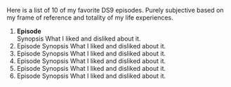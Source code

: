 Here is a list of 10 of my favorite DS9 episodes.
Purely subjective based on my frame of reference and totality of my life experiences.
1. **Episode** <br>
Synopsis
What I liked and disliked about it.
2. Episode
Synopsis
What I liked and disliked about it.
3. Episode
Synopsis
What I liked and disliked about it.
4. Episode
Synopsis
What I liked and disliked about it.
5. Episode
Synopsis
What I liked and disliked about it.
6. Episode
Synopsis
What I liked and disliked about it.

